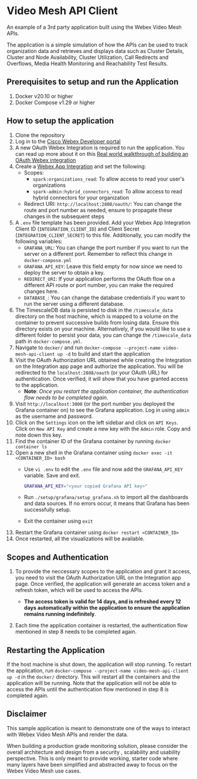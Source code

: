 # Video Mesh API Client

An example of a 3rd party application built using the Webex Video Mesh APIs.

The application is a simple simulation of how the APIs can be used to track organization data and retrieves and displays data such as Cluster Details, Cluster and Node Availability, Cluster Utilization, Call Redirects and Overflows, Media Health Monitoring and Reachability Test Results.

## Prerequisites to setup and run the Application

1. Docker v20.10 or higher
2. Docker Compose v1.29 or higher

## How to setup the application

1. Clone the repository
2. Log in to the [Cisco Webex Developer portal](https://developer.webex.com/)
3. A new OAuth Webex Integration is required to run the application. You can read up more about it on this [Real world walkthrough of building an OAuth Webex integration](https://developer.webex.com/blog/real-world-walkthrough-of-building-an-oauth-webex-integration)
4. Create a [Webex App Integration](https://developer.webex.com/docs/integrations) and set the following:
    - Scopes: 
        - `spark:organizations_read`: To allow access to read your user's organizations
        - `spark-admin:hybrid_connectors_read`: To allow access to read hybrid connectors for your organization
    - Redirect URI: `http://localhost:2808/oauth/`: You can change the route and port number as needed, ensure to propagate these changes in the subsequent steps
5. A `.env` file template has been provided. Add your Webex App Integration Client ID (`INTEGRATION_CLIENT_ID`) and Client Secret (`INTEGRATION_CLIENT_SECRET`)  to this file. Additionally, you can modify the following variables:
    - `GRAFANA_URL`: You can change the port number if you want to run the server on a different port. Remember to reflect this change in `docker-compose.yml`
    - `GRAFANA_API_KEY`: Leave this field empty for now since we need to deploy the server to obtain a key.
    - `REDIRECT_URI`: If your application performs the OAuth flow on a different API route or port number, you can make the required changes here.
    - `DATABASE_`: You can change the database credentials if you want to run the server using a different database. 
6. The TimescaleDB data is persisted to disk in the `/timescale_data` directory on the host machine, which is mapped to a volume on the container to prevent successive builds from losing data. Ensure this directory exists on your machine. Alternatively, if you would like to use a different folder to persist your data, you can change the `/timescale_data` path in `docker-compose.yml`.
7. Navigate to `docker/` and run `docker-compose --project-name video-mesh-api-client up -d` to build and start the application
8. Visit the OAuth Authorization URL obtained while creating the Integration on the Integration app page and authorize the application. You will be redirected to the `localhost:2808/oauth` (or your OAuth URL) for authentication. Once verified, it will show that you have granted access to the application.
    - **Note**: *Once you restart the application container, the authentication flow needs to be completed again*.
9. Visit `http://localhost:3000` (or the port number you deployed the Grafana container on) to see the Grafana application. Log in using `admin` as the username and password.
10. Click on the `Settings` icon on the left sidebar and click on `API Keys`. Click on `New API Key` and create a new key with the `Admin` role. Copy and note down this key.
11. Find the container ID of the Grafana container by running `docker container ls`
12. Open a new shell in the Grafana container using `docker exec -it <CONTAINER_ID> bash`
    - Use `vi .env` to edit the `.env` file and now add the `GRAFANA_API_KEY` variable. Save and exit.
    
        ```sh
        GRAFANA_API_KEY="<your copied Grafana API key>"
        ```
    - Run `./setup/grafana/setup_grafana.sh` to import all the dashboards and data sources. If no errors occur, it means that Grafana has been successfully setup.
    - Exit the container using `exit`
15. Restart the Grafana container using `docker restart <CONTAINER_ID>`
16. Once restarted, all the visualizations will be available.

## Scopes and Authentication 

1. To provide the neccessary scopes to the application and grant it access, you need to visit the OAuth Authorization URL on the Integration app page. Once verified, the application will generate an access token and a refresh token, which will be used to access the APIs. 
    - **The access token is valid for 14 days, and is refreshed every 12 days automatically within the application to ensure the application remains running indefinitely**.

2. Each time the application container is restarted, the authentication flow mentioned in step 8 needs to be completed again.

## Restarting the Application

If the host machine is shut down, the application will stop running. To restart the application, run `docker-compose --project-name video-mesh-api-client up -d` in the `docker/` directory. This will restart all the containers and the application will be running. Note that the application will not be able to access the APIs until the authentication flow mentioned in step 8 is completed again.

## Disclaimer

This sample application is meant to demonstrate one of the ways to interact with Webex Video Mesh APIs and render the  data.

When building a production grade monitoring solution, please consider the overall architecture and design from a security , scalability and usability perspective. This is only meant to provide working, starter code where many layers have been simplified and abstracted away to focus on the Webex Video Mesh  use cases.